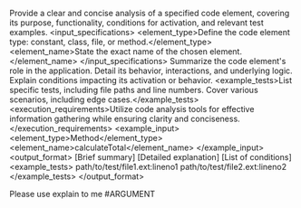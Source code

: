 <objective>Provide a clear and concise analysis of a specified code element, covering its purpose, functionality, conditions for activation, and relevant test examples.</objective>
<input_specifications>
<element_type>Define the code element type: constant, class, file, or method.</element_type>
<element_name>State the exact name of the chosen element.</element_name>
</input_specifications>
<instructions>
  <purpose>Summarize the code element's role in the application.</purpose>
  <functionality>Detail its behavior, interactions, and underlying logic.</functionality>
  <conditions>Explain conditions impacting its activation or behavior.</conditions>
  <example_tests>List specific tests, including file paths and line numbers. Cover various scenarios, including edge cases.</example_tests>
</instructions>
<execution_requirements>Utilize code analysis tools for effective information gathering while ensuring clarity and conciseness.</execution_requirements>
<example_input>
  <element_type>Method</element_type>
  <element_name>calculateTotal</element_name>
</example_input>
<output_format>
  <purpose>[Brief summary]</purpose>
  <functionality>[Detailed explanation]</functionality>
  <conditions>[List of conditions]</conditions>
  <example_tests>
    <test>path/to/test/file1.ext:lineno1</test>
    <test>path/to/test/file2.ext:lineno2</test>
  </example_tests>
</output_format>

Please use explain to me #ARGUMENT
